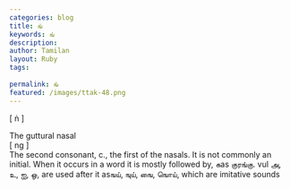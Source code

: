 ```yaml
---
categories: blog
title: ங்
keywords: ங்
description: 
author: Tamilan
layout: Ruby
tags: 
 
permalink: ங்
featured: /images/ttak-48.png
---
```

  
[ ṅ ]  
  
The guttural nasal  
[ ng ]  
The second consonant, c., the first of the nasals. It is not commonly an initial. When it occurs in a word it is mostly followed by, கas குரங்கு. vul அ, உ, ஐ, ஒ, are used after it asஙய், ஙுய், ஙை, ஙொய், which are imitative sounds